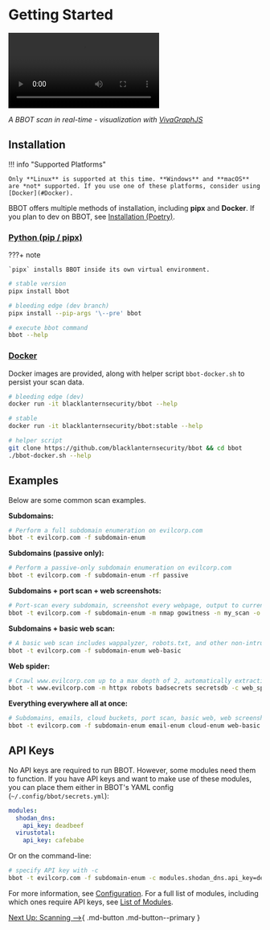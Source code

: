# Getting Started

<video controls="" autoplay="" name="media"><source src="https://github-production-user-asset-6210df.s3.amazonaws.com/20261699/245941416-ebf2a81e-7530-4a9e-922d-4e62eb949f35.mp4" type="video/mp4"></video>

_A BBOT scan in real-time - visualization with [VivaGraphJS](https://github.com/blacklanternsecurity/bbot-vivagraphjs)_

## Installation

!!! info "Supported Platforms"

    Only **Linux** is supported at this time. **Windows** and **macOS** are *not* supported. If you use one of these platforms, consider using [Docker](#Docker).

BBOT offers multiple methods of installation, including **pipx** and **Docker**. If you plan to dev on BBOT, see [Installation (Poetry)](https://www.blacklanternsecurity.com/bbot/contribution/#installation-poetry).

### [Python (pip / pipx)](https://pypi.org/project/bbot/)

???+ note

    `pipx` installs BBOT inside its own virtual environment.

```bash
# stable version
pipx install bbot

# bleeding edge (dev branch)
pipx install --pip-args '\--pre' bbot

# execute bbot command
bbot --help
```

### [Docker](https://hub.docker.com/r/blacklanternsecurity/bbot)

Docker images are provided, along with helper script `bbot-docker.sh` to persist your scan data.

```bash
# bleeding edge (dev)
docker run -it blacklanternsecurity/bbot --help

# stable
docker run -it blacklanternsecurity/bbot:stable --help

# helper script
git clone https://github.com/blacklanternsecurity/bbot && cd bbot
./bbot-docker.sh --help
```

## Examples

Below are some common scan examples.

<!-- BBOT EXAMPLE COMMANDS -->
**Subdomains:**

```bash
# Perform a full subdomain enumeration on evilcorp.com
bbot -t evilcorp.com -f subdomain-enum
```

**Subdomains (passive only):**

```bash
# Perform a passive-only subdomain enumeration on evilcorp.com
bbot -t evilcorp.com -f subdomain-enum -rf passive
```

**Subdomains + port scan + web screenshots:**

```bash
# Port-scan every subdomain, screenshot every webpage, output to current directory
bbot -t evilcorp.com -f subdomain-enum -m nmap gowitness -n my_scan -o .
```

**Subdomains + basic web scan:**

```bash
# A basic web scan includes wappalyzer, robots.txt, and other non-intrusive web modules
bbot -t evilcorp.com -f subdomain-enum web-basic
```

**Web spider:**

```bash
# Crawl www.evilcorp.com up to a max depth of 2, automatically extracting emails, secrets, etc.
bbot -t www.evilcorp.com -m httpx robots badsecrets secretsdb -c web_spider_distance=2 web_spider_depth=2
```

**Everything everywhere all at once:**

```bash
# Subdomains, emails, cloud buckets, port scan, basic web, web screenshots, nuclei
bbot -t evilcorp.com -f subdomain-enum email-enum cloud-enum web-basic -m nmap gowitness nuclei --allow-deadly
```
<!-- END BBOT EXAMPLE COMMANDS -->

## API Keys

No API keys are required to run BBOT. However, some modules need them to function. If you have API keys and want to make use of these modules, you can place them either in BBOT's YAML config (`~/.config/bbot/secrets.yml`):

```yaml title="~/.config/bbot/secrets.yml"
modules:
  shodan_dns:
    api_key: deadbeef
  virustotal:
    api_key: cafebabe
```

Or on the command-line:

```bash
# specify API key with -c
bbot -t evilcorp.com -f subdomain-enum -c modules.shodan_dns.api_key=deadbeef modules.virustotal.api_key=cafebabe
```

For more information, see [Configuration](./scanning/configuration/). For a full list of modules, including which ones require API keys, see [List of Modules](./scanning/list_of_modules/).

[Next Up: Scanning -->](./scanning/){ .md-button .md-button--primary }
